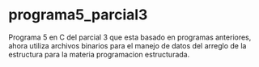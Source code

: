 # programa5_parcial3
Programa 5 en C del parcial 3 que esta basado en programas anteriores, ahora utiliza archivos binarios para el manejo de datos del arreglo de la estructura para la materia programacion estructurada.
